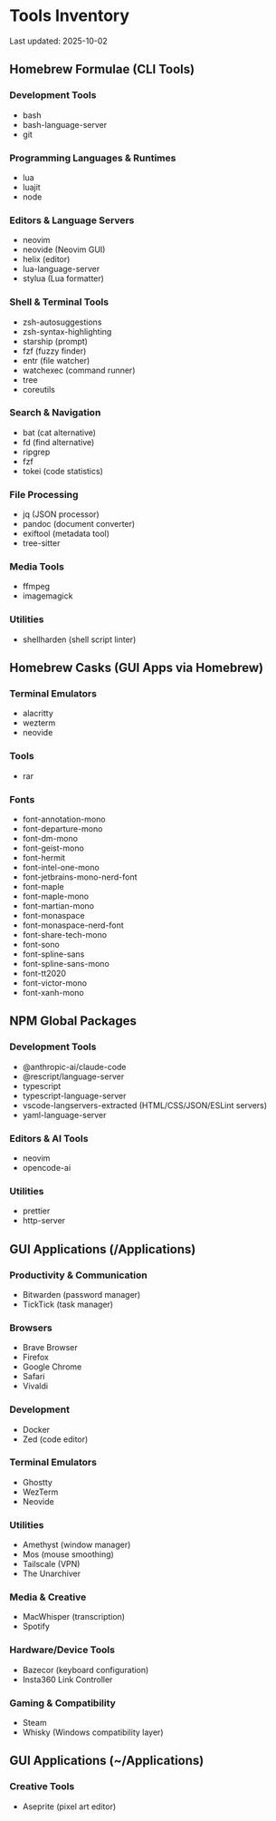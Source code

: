 # Tools Inventory

Last updated: 2025-10-02

## Homebrew Formulae (CLI Tools)

### Development Tools

- bash
- bash-language-server
- git

### Programming Languages & Runtimes

- lua
- luajit
- node

### Editors & Language Servers

- neovim
- neovide (Neovim GUI)
- helix (editor)
- lua-language-server
- stylua (Lua formatter)

### Shell & Terminal Tools

- zsh-autosuggestions
- zsh-syntax-highlighting
- starship (prompt)
- fzf (fuzzy finder)
- entr (file watcher)
- watchexec (command runner)
- tree
- coreutils

### Search & Navigation

- bat (cat alternative)
- fd (find alternative)
- ripgrep
- fzf
- tokei (code statistics)

### File Processing

- jq (JSON processor)
- pandoc (document converter)
- exiftool (metadata tool)
- tree-sitter

### Media Tools

- ffmpeg
- imagemagick

### Utilities

- shellharden (shell script linter)

## Homebrew Casks (GUI Apps via Homebrew)

### Terminal Emulators

- alacritty
- wezterm
- neovide

### Tools

- rar

### Fonts

- font-annotation-mono
- font-departure-mono
- font-dm-mono
- font-geist-mono
- font-hermit
- font-intel-one-mono
- font-jetbrains-mono-nerd-font
- font-maple
- font-maple-mono
- font-martian-mono
- font-monaspace
- font-monaspace-nerd-font
- font-share-tech-mono
- font-sono
- font-spline-sans
- font-spline-sans-mono
- font-tt2020
- font-victor-mono
- font-xanh-mono

## NPM Global Packages

### Development Tools

- @anthropic-ai/claude-code
- @rescript/language-server
- typescript
- typescript-language-server
- vscode-langservers-extracted (HTML/CSS/JSON/ESLint servers)
- yaml-language-server

### Editors & AI Tools

- neovim
- opencode-ai

### Utilities

- prettier
- http-server

## GUI Applications (/Applications)

### Productivity & Communication

- Bitwarden (password manager)
- TickTick (task manager)

### Browsers

- Brave Browser
- Firefox
- Google Chrome
- Safari
- Vivaldi

### Development

- Docker
- Zed (code editor)

### Terminal Emulators

- Ghostty
- WezTerm
- Neovide

### Utilities

- Amethyst (window manager)
- Mos (mouse smoothing)
- Tailscale (VPN)
- The Unarchiver

### Media & Creative

- MacWhisper (transcription)
- Spotify

### Hardware/Device Tools

- Bazecor (keyboard configuration)
- Insta360 Link Controller

### Gaming & Compatibility

- Steam
- Whisky (Windows compatibility layer)

## GUI Applications (~/Applications)

### Creative Tools

- Aseprite (pixel art editor)
